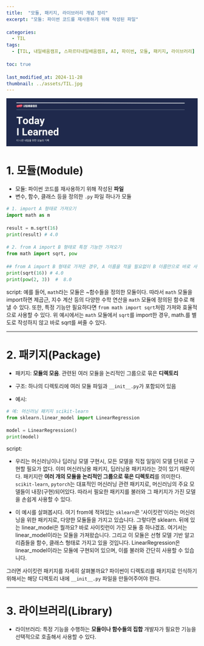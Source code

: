 ```yaml
---
title:  "모듈, 패키지, 라이브러리 개념 정리"
excerpt: "모듈: 파이썬 코드를 재사용하기 위해 작성된 파일"

categories:
  - TIL
tags:
  - [TIL, 내일배움캠프, 스파르타내일배움캠프, AI, 파이썬, 모듈, 패키지, 라이브러리]

toc: true

last_modified_at: 2024-11-28
thumbnail: ../assets/TIL.jpg
---
```

![](/images/../images/2024-12-04-11-03-02.png)

# 1. 모듈(Module)
- 모듈: 파이썬 코드를 재사용하기 위해 작성된 **파일**
- 변수, 함수, 클래스 등을 정의한 `.py` 파일 하나가 모듈

```py
# 1. import A 형태로 가져오기
import math as m

result = m.sqrt(16)
print(result) # 4.0

# 2. from A import B 형태로 특정 기능만 가져오기
from math import sqrt, pow

## from A import B 형태로 가져온 경우, A 이름을 적을 필요없이 B 이름만으로 바로 사용 가능
print(sqrt(16)) # 4.0
print(pow(2, 3))  #  8.0
```

script: 예를 들어, `math`라는 모듈은 ~함수들을 정의한 모듈이다. 따라서 `math` 모듈을 import하면 제곱근, 지수 계산 등의 다양한 수학 연산을 `math` 모듈에 정의된 함수로 해낼 수 있다.
또한, 특정 기능만 필요하다면 `from math import sqrt`처럼 가져와 효율적으로 사용할 수 있다.
위 예시에서는 `math` 모듈에서 `sqrt`를 import한 경우, math.를 별도로 작성하지 않고 바로 sqrt를 써줄 수 있다.

---
# 2. 패키지(Package)
- 패키지: **모듈의 모음**. 관련된 여러 모듈을 논리적인 그룹으로 묶은 **디렉토리**
- 구조: 하나의 디렉토리에 여러 모듈 파일과 `__init__.py`가 포함되어 있음

- 예시:
```py
# 예: 머신러닝 패키지 scikit-learn
from sklearn.linear_model import LinearRegression

model = LinearRegression()
print(model)
```

script:   
- 우리는 머신러닝이나 딥러닝 모델 구현시, 모든 모델을 직접 일일이 모델 단위로 구현할 필요가 없다. 이미 머신러닝용 패키지, 딥러닝용 패키지라는 것이 있기 때문이다. 패키지란 **여러 개의 모듈을 논리적인 그룹으로 묶은 디렉토리**를 의미한다. `scikit-learn`, `pytorch`는 대표적인 머신러닝 관련 패키지로, 머신러닝의 주요 모델들이 내장(구현)되어있다. 따라서 필요한 패키지를 불러와 그 패키지가 가진 모델을 손쉽게 사용할 수 있다.

- 이 예시를 살펴봅시다. 여기 from에 적혀있는 `sklearn`은 '사이킷런'이라는 머신러닝을 위한 패키지로, 다양한 모듈들을 가지고 있습니다.
그렇다면 sklearn. 뒤에 있는 linear_model은 뭘까요? 바로 사이킷런이 가진 모듈 중 하나겠죠. 여기서는 linear_model이라는 모듈을 가져왔습니다. 그리고 이 모듈은 선형 모델 기반 알고리즘들을 함수, 클래스 형태로 가지고 있을 것입니다. 
LinearRegression은 linear_model이라는 모듈에 구현되어 있으며, 이를 불러와 간단히 사용할 수 있습니다. 

그러면 사이킷런 패키지를 자세히 살펴볼까요?
파이썬이 디렉토리를 패키지로 인식하기 위해서는 해당 디렉토리 내에 `__init__.py` 파일을 만들어주어야 한다.

---
# 3. 라이브러리(Library)
- 라이브러리: 특정 기능을 수행하는 **모듈이나 함수들의 집합**
개발자가 필요한 기능을 선택적으로 호출해서 사용할 수 있다. 